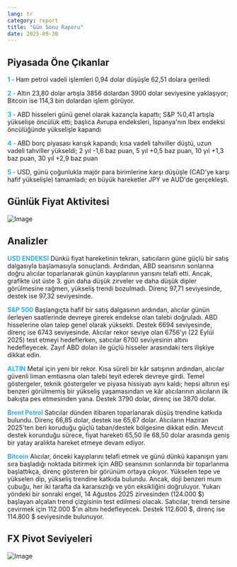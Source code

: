 ```yaml
---
lang: tr
category: report
title: "Gün Sonu Raporu"
date: 2025-09-30
---
```



<h2>Piyasada Öne Çıkanlar</h2>
<strong style="color: #2caef7;">1 - </strong> Ham petrol vadeli işlemleri 0,94 dolar düşüşle 62,51 dolara geriledi

<strong style="color: #2caef7;">2 - </strong> Altın 23,80 dolar artışla 3856 dolardan 3900 dolar seviyesine yaklaşıyor; Bitcoin ise 114,3 bin dolardan işlem görüyor.

<strong style="color: #2caef7;">3 - </strong> ABD hisseleri günü genel olarak kazançla kapattı; S&P %0,41 artışla yükselişe öncülük etti; başlıca Avrupa endeksleri, İspanya'nın Ibex endeksi öncülüğünde yükselişle kapandı

<strong style="color: #2caef7;">4 - </strong> ABD borç piyasası karışık kapandı; kısa vadeli tahviller düştü, uzun vadeli tahviller yükseldi; 2 yıl -1,6 baz puan, 5 yıl +0,5 baz puan, 10 yıl +1,3 baz puan, 30 yıl +2,9 baz puan

<strong style="color: #2caef7;">5 - </strong> USD, günü çoğunlukla majör para birimlerine karşı düşüşle (CAD'ye karşı hafif yükselişle) tamamladı; en büyük hareketler JPY ve AUD'de gerçekleşti.




<h2>Günlük Fiyat Aktivitesi</h2>
<img src="https://markleighedu.github.io/img/Sep-2025/30-Sep-2025/price.jpg" alt="Image"/>

<h2>Analizler</h2>
<strong style="color: #2caef7;">USD ENDEKSI</strong> Dünkü fiyat hareketinin tekrarı, satıcıların güne güçlü bir satış dalgasıyla başlamasıyla sonuçlandı. Ardından, ABD seansının sonlarına doğru alıcılar toparlanarak günün kayıplarının yarısını telafi etti. Ancak, grafikte üst üste 3. gün daha düşük zirveler ve daha düşük dipler görülmesine rağmen, yükseliş trendi bozulmadı. Direnç 97,71 seviyesinde, destek ise 97,32 seviyesinde.

<strong style="color: #2caef7;">S&P 500</strong> Başlangıçta hafif bir satış dalgasının ardından, alıcılar günün ilerleyen saatlerinde devreye girerek endekse olan talebi doğruladı. ABD hisselerine olan talep genel olarak yüksekti. Destek 6694 seviyesinde, direnç ise 6743 seviyesinde. Alıcılar rekor seviye olan 6756'yı (22 Eylül 2025) test etmeyi hedeflerken, satıcılar 6700 seviyesinin altını hedefleyecek. Zayıf ABD doları ile güçlü hisseler arasındaki ters ilişkiye dikkat edin.

<strong style="color: #2caef7;">ALTIN</strong> Metal için yeni bir rekor. Kısa süreli bir kâr satışının ardından, alıcılar güvenli liman emtiasına olan talebi teyit ederek devreye girdi. Temel göstergeler, teknik göstergeler ve piyasa hissiyatı aynı kaldı; hepsi altının eşi benzeri görülmemiş bir yükseliş yaşamasından ve kâr alıcılarının alıcıların ilk bakışta pes etmesinden yana. Destek 3790 dolar, direnç ise 3870 dolar.

<strong style="color: #2caef7;">Brent Petrol</strong> Satıcılar dünden itibaren toparlanarak düşüş trendine katkıda bulundu. Direnç 66,85 dolar, destek ise 65,67 dolar. Alıcıların Haziran 2025'ten beri koruduğu güçlü taban/destek bölgesine dikkat edin. Mevcut destek korunduğu sürece, fiyat hareketi 65,50 ile 68,50 dolar arasında geniş bir yatay aralıkta hareket etmeye devam ediyor.

<strong style="color: #2caef7;">Bitcoin</strong> Alıcılar, önceki kayıplarını telafi etmek ve günü dünkü kapanışın yanı sıra başladığı noktada bitirmek için ABD seansının sonlarında bir toparlanma başlattıkça, direnç gösteren bir görünüm ortaya çıkıyor. Yükselen tepe ve yükselen dip, yükseliş trendine katkıda bulundu. Ancak, doji benzeri mum çubuğu, her iki tarafta da kararsızlığı ve yön eksikliğini doğruluyor. Yukarı yöndeki bir sonraki engel, 14 Ağustos 2025 zirvesinden (124.000 $) başlayan alçalan trend çizgisinin test edilmesi olacak. Satıcılar, trendi tersine çevirmek için 112.000 $'ın altını hedefleyecek. Destek 112.600 $, direnç ise 114.800 $ seviyesinde bulunuyor.



<h2>FX Pivot Seviyeleri</h2>
<img src="https://markleighedu.github.io/img/Sep-2025/30-Sep-2025/pivot.jpg" alt="Image"/>